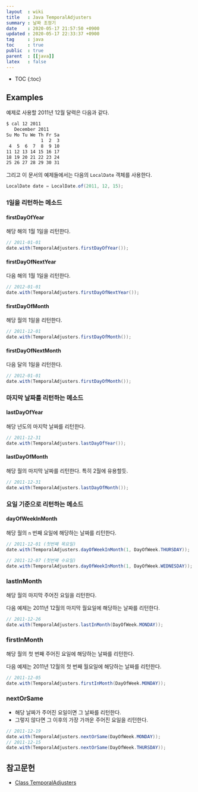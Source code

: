 ```yaml
---
layout  : wiki
title   : Java TemporalAdjusters
summary : 날짜 조정기
date    : 2020-05-17 21:57:50 +0900
updated : 2020-05-17 22:33:37 +0900
tag     : java
toc     : true
public  : true
parent  : [[java]]
latex   : false
---
```

* TOC
{:toc}

## Examples

예제로 사용할 2011년 12월 달력은 다음과 같다.

```sh
$ cal 12 2011
   December 2011
Su Mo Tu We Th Fr Sa
             1  2  3
 4  5  6  7  8  9 10
11 12 13 14 15 16 17
18 19 20 21 22 23 24
25 26 27 28 29 30 31
```

그리고 이 문서의 예제들에서는 다음의 `LocalDate` 객체를 사용한다.

```java
LocalDate date = LocalDate.of(2011, 12, 15);
```

### 1일을 리턴하는 메소드
#### firstDayOfYear
해당 해의 1월 1일을 리턴한다.

```java
// 2011-01-01
date.with(TemporalAdjusters.firstDayOfYear());
```

#### firstDayOfNextYear
다음 해의 1월 1일을 리턴한다.

```java
// 2012-01-01
date.with(TemporalAdjusters.firstDayOfNextYear());
```

#### firstDayOfMonth
해당 월의 1일을 리턴한다.

```java
// 2011-12-01
date.with(TemporalAdjusters.firstDayOfMonth());
```

#### firstDayOfNextMonth
다음 달의 1일을 리턴한다.

```java
// 2012-01-01
date.with(TemporalAdjusters.firstDayOfMonth());
```

### 마지막 날짜를 리턴하는 메소드
#### lastDayOfYear

해당 년도의 마지막 날짜를 리턴한다.

```java
// 2011-12-31
date.with(TemporalAdjusters.lastDayOfYear());
```

#### lastDayOfMonth

해당 월의 마지막 날짜를 리턴한다. 특히 2월에 유용할듯.

```java
// 2011-12-31
date.with(TemporalAdjusters.lastDayOfMonth());
```

### 요일 기준으로 리턴하는 메소드
#### dayOfWeekInMonth

해당 월의 `n` 번째 요일에 해당하는 날짜를 리턴한다.

```java
// 2011-12-01 (첫번째 목요일)
date.with(TemporalAdjusters.dayOfWeekInMonth(1, DayOfWeek.THURSDAY));

// 2011-12-07 (첫번째 수요일)
date.with(TemporalAdjusters.dayOfWeekInMonth(1, DayOfWeek.WEDNESDAY));
```
### lastInMonth

해당 월의 마지막 주어진 요일을 리턴한다.

다음 예제는 2011년 12월의 마지막 월요일에 해당하는 날짜를 리턴한다.

```java
// 2011-12-26
date.with(TemporalAdjusters.lastInMonth(DayOfWeek.MONDAY));
```


### firstInMonth

해당 월의 첫 번째 주어진 요일에 해당하는 날짜를 리턴한다.

다음 예제는 2011년 12월의 첫 번째 월요일에 해당하는 날짜를 리턴한다.

```java
// 2011-12-05
date.with(TemporalAdjusters.firstInMonth(DayOfWeek.MONDAY));
```

### nextOrSame

- 해당 날짜가 주어진 요일이면 그 날짜를 리턴한다.
- 그렇지 않다면 그 이후의 가장 가까운 주어진 요일을 리턴한다.

```java
// 2011-12-19
date.with(TemporalAdjusters.nextOrSame(DayOfWeek.MONDAY));
// 2011-12-15
date.with(TemporalAdjusters.nextOrSame(DayOfWeek.THURSDAY));
```

## 참고문헌

- [Class TemporalAdjusters]( https://docs.oracle.com/javase/8/docs/api/java/time/temporal/TemporalAdjusters.html )

